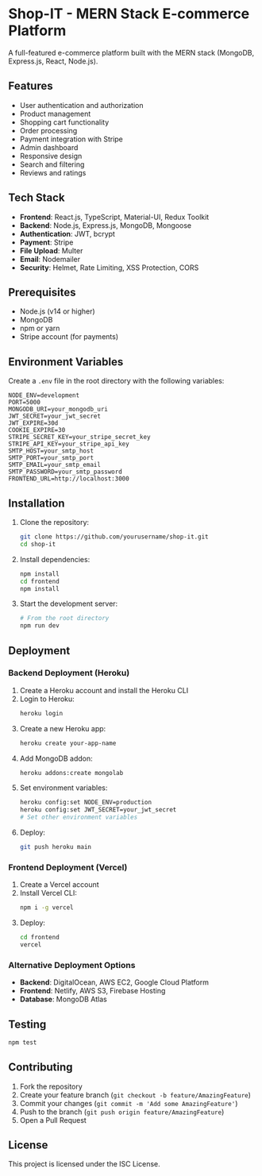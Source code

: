 # Shop-IT - MERN Stack E-commerce Platform

A full-featured e-commerce platform built with the MERN stack (MongoDB, Express.js, React, Node.js).

## Features

- User authentication and authorization
- Product management
- Shopping cart functionality
- Order processing
- Payment integration with Stripe
- Admin dashboard
- Responsive design
- Search and filtering
- Reviews and ratings

## Tech Stack

- **Frontend**: React.js, TypeScript, Material-UI, Redux Toolkit
- **Backend**: Node.js, Express.js, MongoDB, Mongoose
- **Authentication**: JWT, bcrypt
- **Payment**: Stripe
- **File Upload**: Multer
- **Email**: Nodemailer
- **Security**: Helmet, Rate Limiting, XSS Protection, CORS

## Prerequisites

- Node.js (v14 or higher)
- MongoDB
- npm or yarn
- Stripe account (for payments)

## Environment Variables

Create a `.env` file in the root directory with the following variables:

```env
NODE_ENV=development
PORT=5000
MONGODB_URI=your_mongodb_uri
JWT_SECRET=your_jwt_secret
JWT_EXPIRE=30d
COOKIE_EXPIRE=30
STRIPE_SECRET_KEY=your_stripe_secret_key
STRIPE_API_KEY=your_stripe_api_key
SMTP_HOST=your_smtp_host
SMTP_PORT=your_smtp_port
SMTP_EMAIL=your_smtp_email
SMTP_PASSWORD=your_smtp_password
FRONTEND_URL=http://localhost:3000
```

## Installation

1. Clone the repository:
   ```bash
   git clone https://github.com/yourusername/shop-it.git
   cd shop-it
   ```

2. Install dependencies:
   ```bash
   npm install
   cd frontend
   npm install
   ```

3. Start the development server:
   ```bash
   # From the root directory
   npm run dev
   ```

## Deployment

### Backend Deployment (Heroku)

1. Create a Heroku account and install the Heroku CLI
2. Login to Heroku:
   ```bash
   heroku login
   ```
3. Create a new Heroku app:
   ```bash
   heroku create your-app-name
   ```
4. Add MongoDB addon:
   ```bash
   heroku addons:create mongolab
   ```
5. Set environment variables:
   ```bash
   heroku config:set NODE_ENV=production
   heroku config:set JWT_SECRET=your_jwt_secret
   # Set other environment variables
   ```
6. Deploy:
   ```bash
   git push heroku main
   ```

### Frontend Deployment (Vercel)

1. Create a Vercel account
2. Install Vercel CLI:
   ```bash
   npm i -g vercel
   ```
3. Deploy:
   ```bash
   cd frontend
   vercel
   ```

### Alternative Deployment Options

- **Backend**: DigitalOcean, AWS EC2, Google Cloud Platform
- **Frontend**: Netlify, AWS S3, Firebase Hosting
- **Database**: MongoDB Atlas

## Testing

```bash
npm test
```

## Contributing

1. Fork the repository
2. Create your feature branch (`git checkout -b feature/AmazingFeature`)
3. Commit your changes (`git commit -m 'Add some AmazingFeature'`)
4. Push to the branch (`git push origin feature/AmazingFeature`)
5. Open a Pull Request

## License

This project is licensed under the ISC License. 
